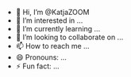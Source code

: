 - 👋 Hi, I’m @KatjaZOOM
- 👀 I’m interested in ...
- 🌱 I’m currently learning ...
- 💞️ I’m looking to collaborate on ...
- 📫 How to reach me ...
- 😄 Pronouns: ...
- ⚡ Fun fact: ...

<!---
KatjaZOOM/KatjaZOOM is a ✨ special ✨ repository because its `README.md` (this file) appears on your GitHub profile.
You can click the Preview link to take a look at your changes.
--->
